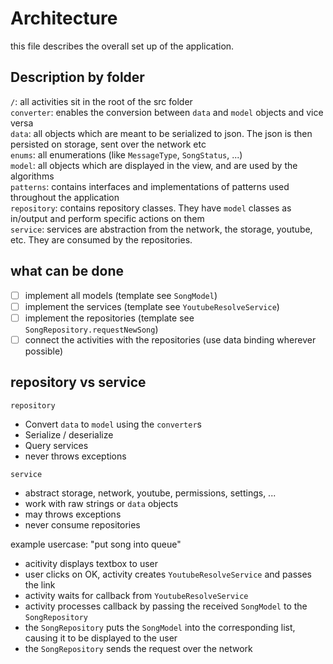 # Architecture

this file describes the overall set up of the application. 

## Description by folder
`/`: all activities sit in the root of the src folder  
`converter`: enables the conversion between `data` and `model` objects and vice versa  
`data`: all objects which are meant to be serialized to json. The json is then persisted on storage, sent over the network etc  
`enums`: all enumerations (like `MessageType`, `SongStatus`, ...)  
`model`: all objects which are displayed in the view, and are used by the algorithms  
`patterns`: contains interfaces and implementations of patterns used throughout the application  
`repository`: contains repository classes. They have `model` classes as in/output and perform specific actions on them  
`service`: services are abstraction from the network, the storage, youtube, etc. They are consumed by the repositories.

## what can be done
 - [ ] implement all models (template see `SongModel`)
 - [ ] implement the services (template see `YoutubeResolveService`)
 - [ ] implement the repositories (template see `SongRepository.requestNewSong`)
 - [ ] connect the activities with the repositories (use data binding wherever possible)

## repository vs service
`repository`
 - Convert `data` to `model` using the `converter`s
 - Serialize / deserialize
 - Query services
 - never throws exceptions

`service`
 - abstract storage, network, youtube, permissions, settings, ...
 - work with raw strings or `data` objects
 - may throws exceptions
 - never consume repositories
 
 example usercase: "put song into queue"  
 - acitivity displays textbox to user
 - user clicks on OK, activity creates `YoutubeResolveService` and passes the link
 - activity waits for callback from `YoutubeResolveService`
 - activity processes callback by passing the received `SongModel` to the `SongRepository`
 - the `SongRepository` puts the `SongModel` into the corresponding list, causing it to be displayed to the user
 - the `SongRepository` sends the request over the network